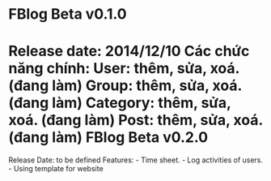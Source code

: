FBlog Beta v0.1.0
=====
Release date: 2014/12/10
Các chức năng chính:
	User: thêm, sửa, xoá. (đang làm)
	Group: thêm, sửa, xoá. (đang làm)
	Category: thêm, sửa, xoá. (đang làm)
	Post: thêm, sửa, xoá. (đang làm)
FBlog Beta v0.2.0
=====
Release Date: to be defined
Features:
	- Time sheet.
	- Log activities of users.
	- Using template for website
